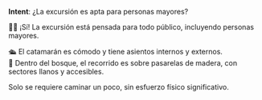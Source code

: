 **Intent**: ¿La excursión es apta para personas mayores?

👴👵 ¡Sí! La excursión está pensada para todo público, incluyendo personas mayores.

🛳️ El catamarán es cómodo y tiene asientos internos y externos.  
🌳 Dentro del bosque, el recorrido es sobre pasarelas de madera, con sectores llanos y accesibles.  

Solo se requiere caminar un poco, sin esfuerzo físico significativo.